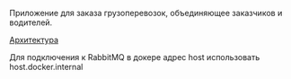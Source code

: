 Приложение для заказа грузоперевозок, объединяющее заказчиков и водителей.

[Архитектура](https://viewer.diagrams.net/index.html?tags=%7B%7D&highlight=0000ff&edit=_blank&layers=1&nav=1&title=RoadsToRomeArchitechture.drawio#R7V1be6s2Fv01fkw%2B7uBHX0%2FPNGnTk9M503lTbGwzxZYLOIn760cCCYQEGNuAnJS2XwqyECAtba29JG0G%2BmT7%2FiUA%2B80jXLr%2BQFOW7wN9OtA0VbMs9D%2BcckxSbEdLEtaBtySZsoRn72%2BXJCok9eAt3TCXMYLQj7x9PnEBdzt3EeXSQBDAt3y2FfTzd92DtSskPC%2BAL6b%2B8JbRJkl1NDtL%2F8n11ht6Z9UaJr9sAc1M3iTcgCV8Y5L02UCfBBBGydH2feL6uPJovfz4evzhP%2FxpffnXb%2BFf4Pfxz99%2F%2BfddUtj8nEvSVwjcXXRx0eso%2FPn5df%2FfEQDhGgTWo%2FUa3Kkmad5X4B9IjZG3jY60Ct3dcoRbAp3t4A4ljpcg3Li4XBWdbKKtTw5x%2BhOIIjfYxSmaoqPUMArgn2nto3obB%2FCwW8YFKOjMffei%2F%2BDje5Oc%2FcH8Mn1nT47MyZMbeFsX3Yym7aLgyBSET%2F8gTxafZEXFZ7Ss5IXdpQCkE%2FVN8oXwECzcqkqmuAfB2o0qMiZ1T5rviwvRywVHdOFbBlyTgHHDYJamBa4PIu81%2FxaA9J91Wlx6hyfooffTFNLXTYOUQ3q66Sj5IpIXJVexSOMKUhWNK0njSkpqQigJHTDvnSXFSD4D1cMCTFt%2BhAHqvaLDNT58hLs1pOnoNsxPQg9AXX%2BPDxdH30PADTCq3zZe5D7vQdz0b8h45rvCSwLxh5c0ASz%2BXMfA%2F%2FUQoWJckh4mJlM10xu%2FukHkvl%2BARRE5pBRbzzeIRZuaQZZVgCweASyIco12bgvRLsE00RMMo3WAhorPVvmqzVW%2BLrnyNUOo%2FN9DZEWFin%2Fztj6IDf4K7qJn8gs2mYuN5y8fwBEe8MOGEapeejbewMD7G%2BUHtPLRz0FEmIGu5HI84ytJmajtUZ4nWtkql%2FQI3nMZH0AY0aeBvg%2F2offi03bdIgPj7cYwiuCWZDoBmdZan7OFdkHXU4uaXx1WtD%2B53TfEmMBujV77rPvZBbfTubsBH4%2FiIHLHuNeEbZhpzRRw%2BHUqoBC1R5SSiAn0YZDxkJXn%2B1wS8L01Jh%2B%2Bu8KX4Qb1EBsckeStt1zikschQoK3Wz%2FE2aZGlvKN1AlOgujylR8znw260EUljPd41IoryRyj%2F1C1TTDfMNGzTtC5mp2j%2F3D2IJrAHXp84MUwchFu31yMXUSDIhCBl7RXNQHRih4vYvSYb%2FtTkOSH8eYskshC5wff34Gt2%2BOhezyY0vFQi8E9bXAT12NwPWpaR40tGzXUjDGomW2B5%2Fdg6B4MQ%2Blg0GqZEBCGbzBY9lbkVoCjqrKRY9oCcqaBh151tN8HqBWWPSwkwEI6R3VETvL9uC%2FQK3o0tI8G%2BQxVNBIFw8svMPJWqDUjD%2B4wWPph5mYQJJ%2Btiircr8Gyl%2BHakeF05UIZThDG6slwZv52piLe7kZUOL1X4ToySfqNq3B6gQoXwO0DTAawHhPdY0I6z9FFnvMd9oiQhwj5vMUREIFnD%2FsxQwYa5Mtsolf8I7lvj4bO0SBfO6OsutotnkBUbb0rfCuokU48DVGrTxTXflCRAgjprNPQBUA8o7o59GKrDDhIp5yGKJVNAjd2QaYg6peIyACFdOZpiLrVxIeh2yNCDiI0%2BeRT1CpiRf0nL4wgKb8X1lsW1odOTRikzspnFdYNUSjp%2BWwrlinp%2BLcrrBuiSBIbph4OMuAg3bsxxc0vPWmRgwXpro0pmobe05WFBuk%2BjS1aBnYJ0QNc9yS2DRJrWXaOVdbfpGV%2BchJri9Jsz1pasU12CURvhcTaoiabLGnssdA1FqQzWLt4B3FvGWSgQTqHtUUl9jtu9h4LnWNBPoMV1xD2vq0cLMhfDWKLgnzv3EqDg3QGSSOHcazh2Q1D5NwWBH7pXdvrXVs%2BHsiwd20pHEWHpiewrVimpOPfrmvr9O7M7aBBunPriO7MaLFww%2B%2BoyfstDxIQId3BdUSn5pu7QjRg02NCEiakO7qOuLrjGfPM3tuVAwj53q4jertzb%2BeFmx4SkiAhnVgORWIpAIGJrrzwAXKFF%2FnqKY6VrN4rijVgoiXf6zo9rx8xOY%2B%2BAV7Mpyir1YCNpTxgIikzgZVlxVImNXoylnLJTP%2BVMZKHnDedrn48N0ayyUXkTSPAngiRjKACjkw20m1LH9hw8vcxyH3LnovPT%2FtG1guSJ2jUE1fVon6S7A%2FDyk%2Buw1h%2FHSD94S6J3ztCGVRl%2Fx7jj%2F6ebilDvQi9FEInMmr4WGX%2B2nG6Ex9rTB4t%2FoveRqm8PLlkFh%2FP4%2BMpLRD9Nek7vATZ%2FrZ011vyYiXb3nAHegAvrp%2B3BXQUWKDOhDtx%2BTgQa1SMDc6b92mV2SWR%2BMnFg9Q6njTHw5IF4qR45V4xLD2HrjtyemWvvFO5YmkIL1oEXK1Ct5VQ46pSJ4A%2Bak2qXqJxcwPXcAf8WZbKGfkszwOEe9L2%2F3Oj6EhUTHCIYB4ZFZa8MLq%2BWj1WlETSV2Rb%2F5rGX2%2FC%2BJ9ravmV8LpabWp1pzJ%2FW6a2fIfu9ab2n2XvSN%2BvMHiaQ9f6UsukNmLw1HypNJB2F%2BZOFM1HiwgZHb5FadT%2Bw9ZPMmSNFzf0Ewy9OIaIPn0h0yRC60aQcxVgErx%2Fkn4rRqlq2GsXBXLMSXQm9AJfgudxDX4yoSjkHFfr%2BBsH%2B6uQfskWIJ4UF00xaQV1pVbF1rouLIVQVfGGC3GOMRt41dOeKuuXoyF2abrO0igafB3tRbesq3xb0txipZ%2Bq1PYAWEDSCRVOSDD6m%2FBpg9JlkRAr5DQ9yK6akDzZVWZ5CTZzixFzbDMPI3aPPM1qTZcobbsKQbvbplRF9fI2bIlq3Jwt0cQR74AeRZvjOcIPZVGcW7MoopkuiBZDk8I92BU49YmR0BlHXmVceNZzt5g8cyxrEluS5DQZy2FUMtncg9QLY9OZ4Slp4psxPFqR%2B3ELhsfmvTf5hkdUFtjNQB%2FJ8jDfS7wNy0NRl%2BMyqZSXHM%2FzBiQxFAzdINqgzvxkMvRnxpCacQmdGUozFGUtcjOGgvaqbmW0TCyzL1LLVMsenPHlyfjs5KTMaoXFvFuaXEm6T9cCm6HmTbR5QmCz%2Bc9QdiKw6eIeTtzXR6yblPxNeMrwlKszKyAjmd9V5DVpijBHwU5r6Mzlxb3s40lxeok9y%2BYeLBq49OrJBqW72YWCUAFig7X9ed4LP6vb1Gd9W7d6dWcV1JJphQ%2F2eV5zyBXEE9iWv86rmgXkqwd1w6AeOnVRXTJr2w2qhe8yXLqgQi%2FbeNAZqsVlw92j%2BpN%2FSX14JT%2FtBtNDoyFM86uNDLtjTA9FmfjTfqabNyDSP9NdMN2XKQ3pBAli8k6RrqDQjzTcMWzfZCQNLaeYXqUltdUkJof%2FwqCj3epGtCvfnH5pcvC9Af1SU0Tv5Qkct%2B5OjA1wjXa5MvG%2Fg2SdCpOe%2FFOkqFjxP1cpaAQJt6RpKkW8urFVlMpgyE666lTYTAUFR1BHUy10TOdcFEb%2BmDPSKCtPjGm26jlehc7gpEqHks8TP5jGGjt2jlqcHhoyl5vkebJb2LkFnydexBZEmVndlVAdCcCl8L0VAVij38eTJQDX139rsN7qweQk700t6Wnmq5QME7U57ZU2yJTSapm%2F4igO67Eo90NHv0SF5%2BfHgOusFsXqvLbUNQY6KgOcDEYXQ%2Bc6GUCvi5tGFH3Bg0ntCLf94JQrdO3aW8M4sfaWy2%2BeyG8P7ar87UwlaEVry1uZSrh4JUWylqugw3%2B4GQRiuUr59Z1yrxmWmUNBQ6t571Qtj647gyujvRkGTSn%2FkDEhjYvU1mWkkM5JFvPEWZ4EcQAz6N6aeoSIbJRsCUh4LKHqgmDdy7dj1iJeDXhxKec6M3xKgwO6GKC4Dj7I9hMBH5so2vctX7Ta3Djd8kanLa8WuZPlgna2eTWOt3TOntbCvaZ1Z2JYulXN08v3SLVOw2ovrFCkKtcWtytVmESpq1xb%2FLZTPphUy8q1VrG0tBktpELDSMSJT7zxiZiGitUWqmFaeUqjNUOVdG6nJzVSHTCldjcpI1rPbpsYUQGqpmL2D0YbYubIkjdDxXUtPwgr3aGrYPqYF0Gv0VznueXtmaXSBJZuMYVwviRboJYvUMlvozfzz%2FCB1P5zuNu5cy3tqaWqVdjZu1JLz5C8Ll1bIHFZbG0RTS3RENpdF8tvVO1EmyrajYp50ZSxV3QhvMZuBWQjaqQqk5Lt2eMHt3SbDrs23xCMzCQ%2F2aJ8Ay8vXvT4W7O2Z4VB16YXyOmlRRGMOt4oUWPXcQeWpvU%2BrtTt5NfOr5QI5bRa6Zb%2BmkK5yGC41Z3p2NSV50UpVFs0OWNEZwnXDnNcbmqya%2BeDwngWmXHThAhA4pbmejcqI%2B9lWxCbcWDnzJOzWwlmQtWZgjVOL2FJYLqpu2LennVWuFod5a7S2MvHubkMYudZX3teXsI5NLW0xa%2BpK2Yc5JGpM4VPSeVM2fma%2Bg8%2Fq1v5xe9YvY1ffKPyu5TWYbVg4jR0F3bTXrouLonO1Uj57CWc65S6Yxe%2Fy%2Bd037WSYAhMWLBGfHf6ldUOnHU5mxObjfHVOqOq6zS1w6c4GpSet7zw4FTQr3S%2BtdOgXwIjGz19RQlfQOS%2BAfHD6LewkfwC50njp9BaXMSGTgOISVXWTqhmNo9wia3z7P8%3D#%7B%22pageId%22%3A%22qK4zJJe2KKJEBPxNC8sv%22%7D)

Для подключения к RabbitMQ в докере адрес host использовать host.docker.internal
